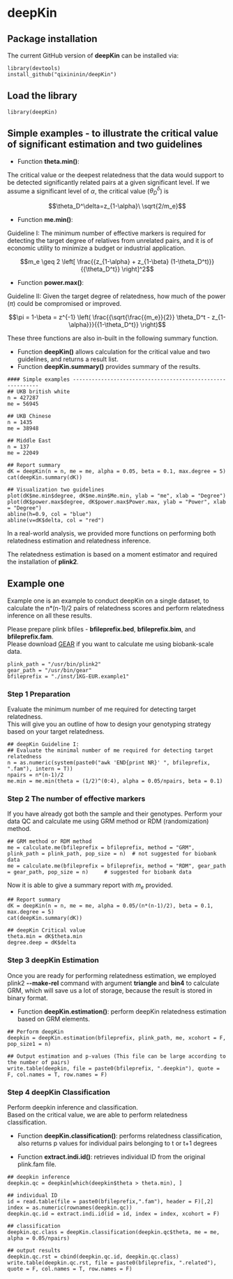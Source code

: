 
# deepKin

## Package installation
The current GitHub version of **deepKin** can be installed via:
```
library(devtools)
install_github("qixininin/deepKin")
```

## Load the library
```
library(deepKin)
```

## Simple examples - to illustrate the critical value of significant estimation and two guidelines

- Function **theta.min()**:

The critical value or the deepest relatedness that the data would support to be detected significantly related pairs at a given significant level. If we assume a significant level of $\alpha$, the critical value ($\theta_D^\delta$) is    

$$\theta_D^\delta=z_{1-\alpha}\ \sqrt{2/m_e}$$

- Function **me.min()**:

Guideline I: The minimum number of effective markers is required for detecting the target degree of relatives from unrelated pairs, and it is of economic utility to minimize a budget or industrial application.    

$$m_e \geq 2 \left[ \frac{{z_{1-\alpha} + z_{1-\beta} (1-\theta_D^t)}}{{\theta_D^t}} \right]^2$$

- Function **power.max()**:    

Guideline II: Given the target degree of relatedness, how much of the power ($\pi$) could be compromised or improved.  

$$\pi = 1-\beta = z^{-1} \left( \frac{{\sqrt{\frac{{m_e}}{2}} \theta_D^t - z_{1-\alpha}}}{{1-\theta_D^t}} \right)$$

These three functions are also in-built in the following summary function.    

- Function **deepKin()** allows calculation for the critical value and two guidelines, and returns a result list.
- Function **deepKin.summary()** provides summary of the results.
```
#### Simple examples -----------------------------------------------------------
## UKB british white
n = 427287
me = 56945

## UKB Chinese
n = 1435
me = 38948

## Middle East
n = 137
me = 22049

## Report summary
dK = deepKin(n = n, me = me, alpha = 0.05, beta = 0.1, max.degree = 5)
cat(deepKin.summary(dK))

## Visualization two guidelines
plot(dK$me.min$degree, dK$me.min$Me.min, ylab = "me", xlab = "Degree")
plot(dK$power.max$degree, dK$power.max$Power.max, ylab = "Power", xlab = "Degree")
abline(h=0.9, col = "blue")
abline(v=dK$delta, col = "red")
```

In a real-world analysis, we provided more functions on performing both relatedness estimation and relatedness inference.    

The relatedness estimation is based on a moment estimator and required the installation of **plink2**.    

## Example one
Example one is an example to conduct deepKin on a single dataset, to calculate the n*(n-1)/2 pairs of relatedness scores and perform relatedness inference on all these results.

Please prepare plink bfiles - **bfileprefix.bed**, **bfileprefix.bim**, and **bfileprefix.fam**.   
Please download [GEAR](https://github.com/gc5k/GEAR) if you want to calculate me using biobank-scale data.   

```
plink_path = "/usr/bin/plink2"
gear_path = "/usr/bin/gear"
bfileprefix = "./inst/1KG-EUR.example1"
```

### Step 1 Preparation
Evaluate the minimum number of me required for detecting target relatedness.    
This will give you an outline of how to design your genotyping strategy based on your target relatedness.     

```
## deepKin Guideline I:
## Evaluate the minimal number of me required for detecting target relatedness
n = as.numeric(system(paste0("awk 'END{print NR}' ", bfileprefix, ".fam"), intern = T))
npairs = n*(n-1)/2
me.min = me.min(theta = (1/2)^(0:4), alpha = 0.05/npairs, beta = 0.1)
```

### Step 2 The number of effective markers
If you have already got both the sample and their genotypes. Perform your data QC and calculate me using GRM method or RDM (randomization) method.    

```
## GRM method or RDM method
me = calculate.me(bfileprefix = bfileprefix, method = "GRM", plink_path = plink_path, pop_size = n)  # not suggested for biobank data
me = calculate.me(bfileprefix = bfileprefix, method = "RDM", gear_path = gear_path, pop_size = n)     # suggested for biobank data
```
Now it is able to give a summary report with $m_e$ provided.

```
## Report summary
dK = deepKin(n = n, me = me, alpha = 0.05/(n*(n-1)/2), beta = 0.1, max.degree = 5)
cat(deepKin.summary(dK))

## deepKin Critical value
theta.min = dK$theta.min
degree.deep = dK$delta
```

### Step 3 deepKin Estimation
Once you are ready for performing relatedness estimation, we employed plink2 **--make-rel** command with argument **triangle** and **bin4** to calculate GRM, which will save us a lot of storage, because the result is stored in binary format.    

- Function **deepKin.estimation()**: perform deepKin relatedness estimation based on GRM elements.    

```
## Perform deepKin
deepkin = deepKin.estimation(bfileprefix, plink_path, me, xcohort = F, pop_size1 = n)

## Output estimation and p-values (This file can be large according to the number of pairs)
write.table(deepkin, file = paste0(bfileprefix, ".deepkin"), quote = F, col.names = T, row.names = F)
```

### Step 4 deepKin Classification
Perform deepkin inference and classification.   
Based on the critical value, we are able to perform relatedness classification.    

- Function **deepKin.classification()**: performs relatedness classification, also returns p values for individual pairs belonging to t or t+1 degrees    

- Function **extract.indi.id()**: retrieves individual ID from the original plink.fam file.    

```
## deepkin inference
deepkin.qc = deepkin[which(deepkin$theta > theta.min), ]

## individual ID
id = read.table(file = paste0(bfileprefix,".fam"), header = F)[,2]
index = as.numeric(rownames(deepkin.qc))
deepkin.qc.id = extract.indi.id(id = id, index = index, xcohort = F)

## classification
deepkin.qc.class = deepKin.classification(deepkin.qc$theta, me = me, alpha = 0.05/npairs)

## output results
deepkin.qc.rst = cbind(deepkin.qc.id, deepkin.qc.class)
write.table(deepkin.qc.rst, file = paste0(bfileprefix, ".related"), quote = F, col.names = T, row.names = F)
```
